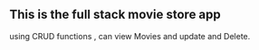 <h2>This is the full stack movie store app</h2>

using CRUD functions , can view Movies and update and Delete.